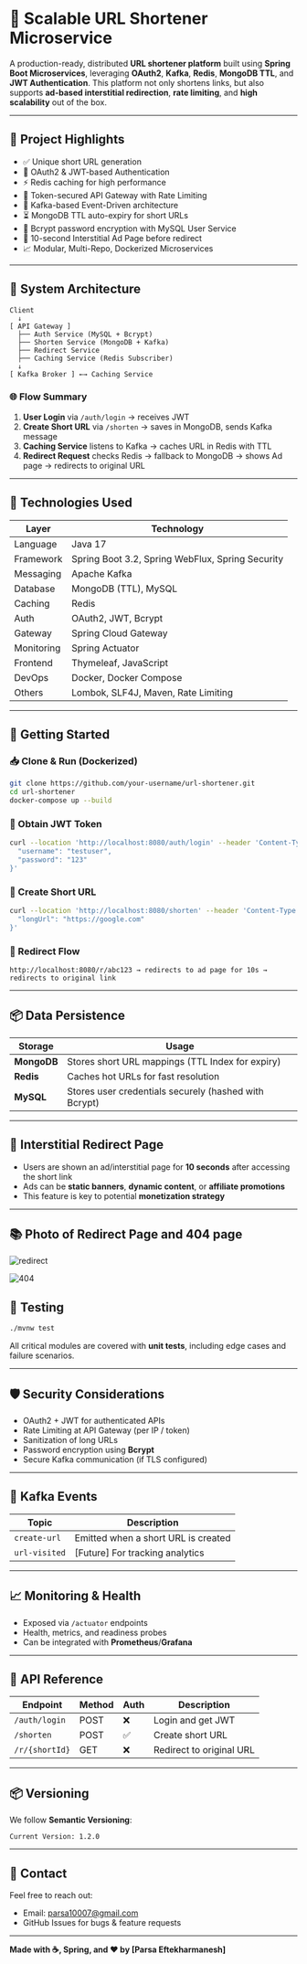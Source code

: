 
# 🔗 Scalable URL Shortener Microservice

A production-ready, distributed **URL shortener platform** built using **Spring Boot Microservices**, leveraging **OAuth2**, **Kafka**, **Redis**, **MongoDB TTL**, and **JWT Authentication**. This platform not only shortens links, but also supports **ad-based interstitial redirection**, **rate limiting**, and **high scalability** out of the box.

---

## 📌 Project Highlights

- ✅ Unique short URL generation
- 🔐 OAuth2 & JWT-based Authentication
- ⚡ Redis caching for high performance
- 🧪 Token-secured API Gateway with Rate Limiting
- 📩 Kafka-based Event-Driven architecture
- ⏳ MongoDB TTL auto-expiry for short URLs
- 🧠 Bcrypt password encryption with MySQL User Service
- 🎯 10-second Interstitial Ad Page before redirect
- 📈 Modular, Multi-Repo, Dockerized Microservices

---

## 🧱 System Architecture

```
Client
  ↓
[ API Gateway ]
  ├── Auth Service (MySQL + Bcrypt)
  ├── Shorten Service (MongoDB + Kafka)
  ├── Redirect Service
  ├── Caching Service (Redis Subscriber)
  ↓
[ Kafka Broker ] ←→ Caching Service
```

### 🌐 Flow Summary

1. **User Login** via `/auth/login` → receives JWT
2. **Create Short URL** via `/shorten` → saves in MongoDB, sends Kafka message
3. **Caching Service** listens to Kafka → caches URL in Redis with TTL
4. **Redirect Request** checks Redis → fallback to MongoDB → shows Ad page → redirects to original URL

---

## 🔧 Technologies Used

| Layer            | Technology                                       |
|------------------|--------------------------------------------------|
| Language         | Java 17                                          |
| Framework        | Spring Boot 3.2, Spring WebFlux, Spring Security |
| Messaging        | Apache Kafka                                     |
| Database         | MongoDB (TTL), MySQL                             |
| Caching          | Redis                                            |
| Auth             | OAuth2, JWT, Bcrypt                              |
| Gateway          | Spring Cloud Gateway                             |
| Monitoring       | Spring Actuator                                  |
| Frontend         | Thymeleaf, JavaScript                            |
| DevOps           | Docker, Docker Compose                           |
| Others           | Lombok, SLF4J, Maven, Rate Limiting              |

---

## 🚀 Getting Started

### 📥 Clone & Run (Dockerized)

```bash
git clone https://github.com/your-username/url-shortener.git
cd url-shortener
docker-compose up --build
```

### 🔐 Obtain JWT Token

```bash
curl --location 'http://localhost:8080/auth/login' --header 'Content-Type: application/json' --data '{
  "username": "testuser",
  "password": "123"
}'
```

### 🔗 Create Short URL

```bash
curl --location 'http://localhost:8080/shorten' --header 'Content-Type: application/json' --header 'Authorization: Bearer <your_jwt_token>' --data '{
  "longUrl": "https://google.com"
}'
```

### 🔁 Redirect Flow

```text
http://localhost:8080/r/abc123 → redirects to ad page for 10s → redirects to original link
```

---

## 📦 Data Persistence

| Storage  | Usage                            |
|----------|----------------------------------|
| **MongoDB** | Stores short URL mappings (TTL Index for expiry) |
| **Redis**   | Caches hot URLs for fast resolution               |
| **MySQL**   | Stores user credentials securely (hashed with Bcrypt) |

---

## 📣 Interstitial Redirect Page

- Users are shown an ad/interstitial page for **10 seconds** after accessing the short link
- Ads can be **static banners**, **dynamic content**, or **affiliate promotions**
- This feature is key to potential **monetization strategy**

---
## 📚 Photo of Redirect Page and 404 page

![redirect](docs/images/redirect.png)


![404](docs/images/404.png)

## 🧪 Testing

```bash
./mvnw test
```

All critical modules are covered with **unit tests**, including edge cases and failure scenarios.

---

## 🛡️ Security Considerations

- OAuth2 + JWT for authenticated APIs
- Rate Limiting at API Gateway (per IP / token)
- Sanitization of long URLs
- Password encryption using **Bcrypt**
- Secure Kafka communication (if TLS configured)

---

## 🔁 Kafka Events

| Topic         | Description                        |
|---------------|------------------------------------|
| `create-url`  | Emitted when a short URL is created |
| `url-visited` | [Future] For tracking analytics     |

---

## 📈 Monitoring & Health

- Exposed via `/actuator` endpoints
- Health, metrics, and readiness probes
- Can be integrated with **Prometheus**/**Grafana**

---

## 📄 API Reference

| Endpoint                | Method | Auth | Description                   |
|-------------------------|--------|------|-------------------------------|
| `/auth/login`           | POST   | ❌   | Login and get JWT             |
| `/shorten`              | POST   | ✅   | Create short URL              |
| `/r/{shortId}`          | GET    | ❌   | Redirect to original URL      |

---

## 📦 Versioning

We follow **Semantic Versioning**:

```
Current Version: 1.2.0
```

---

## 📍 Contact

Feel free to reach out:

- Email: [parsa10007@gmail.com](mailto:parsa10007@gmail.com)
- GitHub Issues for bugs & feature requests

---

**Made with ☕, Spring, and ❤️ by [Parsa Eftekharmanesh]**
